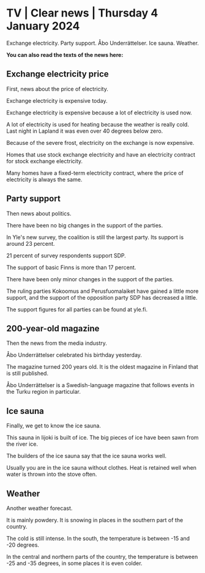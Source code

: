 # TV \| Clear news \| Thursday 4 January 2024

Exchange electricity. Party support. Åbo Underrättelser. Ice sauna. Weather.

**You can also read the texts of the news here:**

## Exchange electricity price

First, news about the price of electricity.

Exchange electricity is expensive today.

Exchange electricity is expensive because a lot of electricity is used now.

A lot of electricity is used for heating because the weather is really cold. Last night in Lapland it was even over 40 degrees below zero.

Because of the severe frost, electricity on the exchange is now expensive.

Homes that use stock exchange electricity and have an electricity contract for stock exchange electricity.

Many homes have a fixed-term electricity contract, where the price of electricity is always the same.

## Party support

Then news about politics.

There have been no big changes in the support of the parties.

In Yle's new survey, the coalition is still the largest party. Its support is around 23 percent.

21 percent of survey respondents support SDP.

The support of basic Finns is more than 17 percent.

There have been only minor changes in the support of the parties.

The ruling parties Kokoomus and Perusfuomalaiket have gained a little more support, and the support of the opposition party SDP has decreased a little.

The support figures for all parties can be found at yle.fi.

## 200-year-old magazine

Then the news from the media industry.

Åbo Underrättelser celebrated his birthday yesterday.

The magazine turned 200 years old. It is the oldest magazine in Finland that is still published.

Åbo Underrättelser is a Swedish-language magazine that follows events in the Turku region in particular.

## Ice sauna

Finally, we get to know the ice sauna.

This sauna in Iijoki is built of ice. The big pieces of ice have been sawn from the river ice.

The builders of the ice sauna say that the ice sauna works well.

Usually you are in the ice sauna without clothes. Heat is retained well when water is thrown into the stove often.

## Weather

Another weather forecast.

It is mainly powdery. It is snowing in places in the southern part of the country.

The cold is still intense. In the south, the temperature is between -15 and -20 degrees.

In the central and northern parts of the country, the temperature is between -25 and -35 degrees, in some places it is even colder.
